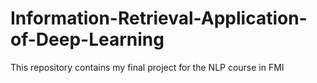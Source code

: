 # Information-Retrieval-Application-of-Deep-Learning
This repository contains my final project for the NLP course in FMI
